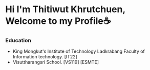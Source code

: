 # Hi I'm Thitiwut Khrutchuen, Welcome to my Profile☕

### Education 
- King Mongkut's Institute of Technology Ladkrabang Faculty of Information technology. [IT22]
- Visuttharangsri School. [VS119] [ESMTE]
